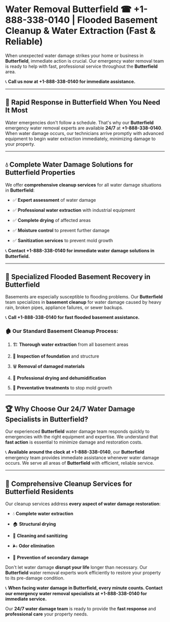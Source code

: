 # Water Removal Butterfield ☎ +1-888-338-0140 | Flooded Basement Cleanup & Water Extraction (Fast & Reliable)

When unexpected water damage strikes your home or business in **Butterfield**, immediate action is crucial. Our emergency water removal team is ready to help with fast, professional service throughout the **Butterfield** area. 

📞 **Call us now at +1-888-338-0140 for immediate assistance.**
---
## 🚀 Rapid Response in Butterfield When You Need It Most
Water emergencies don't follow a schedule. That's why our **Butterfield** emergency water removal experts are available **24/7** at **+1-888-338-0140**. When water damage occurs, our technicians arrive promptly with advanced equipment to begin water extraction immediately, minimizing damage to your property.
---
## 💧 Complete Water Damage Solutions for Butterfield Properties
We offer **comprehensive cleanup services** for all water damage situations in **Butterfield**:
- ✅ **Expert assessment** of water damage  
- ✅ **Professional water extraction** with industrial equipment  
- ✅ **Complete drying** of affected areas  
- ✅ **Moisture control** to prevent further damage  
- ✅ **Sanitization services** to prevent mold growth  
📞 **Contact +1-888-338-0140 for immediate water damage solutions in Butterfield.**
---
## 🌊 Specialized Flooded Basement Recovery in Butterfield
Basements are especially susceptible to flooding problems. Our **Butterfield** team specializes in **basement cleanup** for water damage caused by heavy rain, broken pipes, appliance failures, or sewer backups. 
📞 **Call +1-888-338-0140 for fast flooded basement assistance.**
### 🏚️ Our Standard Basement Cleanup Process:
1. 🏗️ **Thorough water extraction** from all basement areas  
2. 🔎 **Inspection of foundation** and structure  
3. 🗑️ **Removal of damaged materials**  
4. 💨 **Professional drying and dehumidification**  
5. 🚫 **Preventative treatments** to stop mold growth  
---
## 🏆 Why Choose Our 24/7 Water Damage Specialists in Butterfield?
Our experienced **Butterfield** water damage team responds quickly to emergencies with the right equipment and expertise. We understand that **fast action** is essential to minimize damage and restoration costs.
📞 **Available around the clock at +1-888-338-0140**, our **Butterfield** emergency team provides immediate assistance whenever water damage occurs. We serve all areas of **Butterfield** with efficient, reliable service.
---
## 🧹 Comprehensive Cleanup Services for Butterfield Residents
Our cleanup services address **every aspect of water damage restoration**:
- 💧 **Complete water extraction**  
- 🏠 **Structural drying**  
- 🧼 **Cleaning and sanitizing**  
- 🌬️ **Odor elimination**  
- 🚫 **Prevention of secondary damage**  
Don't let water damage **disrupt your life** longer than necessary. Our **Butterfield** water removal experts work efficiently to restore your property to its pre-damage condition.
📞 **When facing water damage in Butterfield, every minute counts. Contact our emergency water removal specialists at +1-888-338-0140 for immediate service.**
Our **24/7 water damage team** is ready to provide the **fast response** and **professional care** your property needs.
